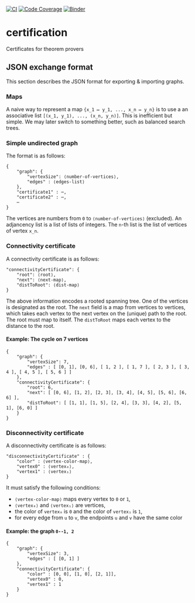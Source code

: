 [![CI](https://github.com/gap-packages/certification/actions/workflows/CI.yml/badge.svg)](https://github.com/gap-packages/certification/actions/workflows/CI.yml)
[![Code Coverage](https://codecov.io/github/gap-packages/certification/coverage.svg?branch=main&token=)](https://codecov.io/gh/gap-packages/certification)
[![Binder](https://mybinder.org/badge_logo.svg)](https://mybinder.org/v2/gh/gap-packages/certification/HEAD)

# certification
Certificates for theorem provers

## JSON exchange format

This section describes the JSON format for exporting & importing graphs.

### Maps

A naive way to represent a map `{x_1 ↦ y_1, ..., x_n ↦ y_n}` is to use a an associative list `[(x_1, y_1), ..., (x_n,
y_n)]`. This is inefficient but simple. We may later switch to something better, such as balanced search trees.

### Simple undirected graph

The format is as follows:
```
{
    "graph": {
        "vertexSize": ⟨number-of-vertices⟩,
        "edges" : ⟨edges-list⟩
    },
    "certificate1" : ⋯,
    "certificate2" : ⋯,
    ⋯
}
```
The vertices are numbers from `0` to `⟨number-of-vertices⟩` (excluded). An adjancency list is a list of lists of
integers. The `n`-th list is the list of vertices of vertex `x_n`.

### Connectivity certificate

A connectivity certificate is as follows:
```
"connectivityCertificate": {
    "root": ⟨root⟩,
    "next": ⟨next-map⟩,
    "distToRoot": ⟨dist-map⟩
}
```
The above information encodes a rooted spanning tree. One of the vertices is designated as the root.
The `next` field is a map from vertices to vertices, which takes each vertex to the next vertex on the
(unique) path to the root. The root must map to itself. The `distToRoot` maps each vertex to the distance
to the root.

#### Example: The cycle on 7 vertices

```
{
    "graph": {
        "vertexSize": 7,
        "edges" : [ [0, 1], [0, 6], [ 1, 2 ], [ 1, 7 ], [ 2, 3 ], [ 3, 4 ], [ 4, 5 ], [ 5, 6 ] ]
    },
    "connectivityCertificate": {
        "root": 6,
        "next": [ [0, 6], [1, 2], [2, 3], [3, 4], [4, 5], [5, 6], [6, 6] ],
        "distToRoot": [ [1, 1], [1, 5], [2, 4], [3, 3], [4, 2], [5, 1], [6, 0] ]
    }
}
```

### Disconnectivity certificate

A disconnectivity certificate is as follows:
```
"disconnectivityCertificate" : {
    "color" : ⟨vertex-color-map⟩,
    "vertex0" : ⟨vertex₀⟩,
    "vertex1" : ⟨vertex₁⟩
}
```
It must satisfy the following conditions:

* `⟨vertex-color-map⟩` maps every vertex to `0` or `1`,
* `⟨vertex₀⟩` and `⟨vertex₁⟩` are vertices,
* the color of `vertex₀` is `0` and the color of `vertex₁` is `1`,
* for every edge from `u` to `v`, the endpoints `u` and `v` have the same color

#### Example: the graph `0--1, 2`

```
{
    "graph": {
        "vertexSize": 3,
        "edges" : [ [0, 1] ]
    },
    "connectivityCertificate": {
        "color" : [0, 0], [1, 0], [2, 1]],
        "vertex0" : 0,
        "vertex1" : 1
    }
}
```
